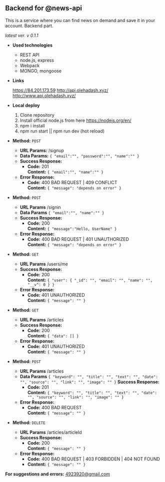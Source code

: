 **Backend for @news-api**
----
This is a service where you can find news on demand and save it in your account.
Backend part.
 
*latest ver. v 0.1.1*

* **Used technologies**

  - REST API
  - node.js, express 
  - Webpack
  - MONGO, mongoose

* **Links**

  https://84.201.173.59
  http://api.olehadash.xyz/
  http://www.api.olehadash.xyz/

* **Local deploy**

  1. Clone repository
  2. Install official node.js from here https://nodejs.org/en/
  3. npm i install
  4. npm run start || npm run dev (hot reload)

* **Method:**          `POST` 
  * **URL Params:**    /signup
  * **Data Params:**   `{ "email":"", "password":"", "name":"" }`
  * **Success Response:**
    * **Code:**        201 <br />
      **Content:**     `{ "email":"", "name":"" }` 
  * **Error Response:**
    * **Code:**        400 BAD REQUEST | 409 CONFLICT  <br />
      **Content:**     `{ "message": "depends on error" }`

* **Method:**          `POST`
  * **URL Params**     /signin
  * **Data Params**    `{ "email":"", "name":"" }`
  * **Success Response:**
    * **Code:**        200 <br />
      **Content:**     `{ "message":"Hello, UserName" }`
  * **Error Response:**
    * **Code:**        400 BAD REQUEST | 401 UNAUTHORIZED  <br />
      **Content:**     `{ "message": "depends on error" }`

* **Method:**          `GET`
  * **URL Params**     /users/me
  * **Success Response:**
    * **Code:**        200 <br />
      **Content:**     `{ "user": { "_id": "", "email": "", "name": "", "__v": 0 } }`
  * **Error Response:**
    * **Code:**        401 UNAUTHORIZED  <br />
      **Content:**     `{ "message": "" }`

* **Method:**          `GET`
  * **URL Params**     /articles
  * **Success Response:**
    * **Code:**        200 <br />
      **Content:**     `{ "data": [] }`
  * **Error Response:**
    * **Code:**        401 UNAUTHORIZED  <br />
      **Content:**     `{ "message": "" }` 

* **Method:**          `POST`
  * **URL Params**     /articles
  * **Data Params**    `{ "keyword": "", "title": "", "text": "", "date": "", "source": "", "link": "", "image": "" }`
   **Success Response:**
    * **Code:**        201 <br />
      **Content:**     `{ "keyword": "", "title": "", "text": "", "date": "", "source": "", "link": "", "image": "" }`
  * **Error Response:**
    * **Code:**        400 BAD REQUEST <br />
      **Content:**     `{ "message": "" }`

* **Method:**          `DELETE`
  * **URL Params**     /articles/articleId
  * **Success Response:**
    * **Code:**        200 <br />
      **Content:**     `{ "message": "" }`
  * **Error Response:**
    * **Code:**        400 BAD REQUEST | 403 FORBIDDEN | 404 NOT FOUND  <br />
    * **Content:**      `{ "message": "" }`

**For suggestions and errors:**
  4923920@gmail.com
